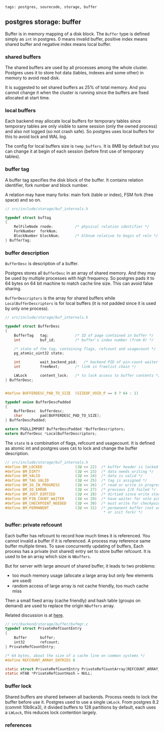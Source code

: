 ```metadata
tags: postgres, sourecode, storage, buffer
```

## postgres storage: buffer
Buffer is in memory mapping of a disk block. The `Buffer` type is defined simply as `int`
 in postgres. 0 means invalid buffer, positive index means shared buffer and negative
 index means local buffer.

### shared buffers
The shared buffers are used by all processes among the whole cluster. Postgres uses it
 to store hot data (tables, indexes and some other) in memory to avoid read disk.

It is suggested to set shared buffers as 25% of total memory. And you cannot change it
 when the cluster is running since the buffers are fixed allocated at start time.

### local buffers
Each backend may allocate local buffers for temporary tables since temporary tables are
 only visible to same session (only the owned process) and also not logged (so not crash
 safe). So postgres uses local buffers for this to avoid lock and WAL log.

The config for local buffers size is `temp_buffers`. It is 8MB by default but you can
 change it at begin of each session (before first use of temporary tables).

### buffer tag
A buffer tag specifies the disk block of the buffer. It contains relation identifier,
 fork number and block number.

A relation may have many forks: main fork (table or index), FSM fork (free space) and so
 on.

```c
// src/include/storage/buf_internals.h

typedef struct buftag
{
	RelFileNode rnode;			/* physical relation identifier */
	ForkNumber	forkNum;
	BlockNumber blockNum;		/* blknum relative to begin of reln */
} BufferTag;
```

### buffer description
`BufferDesc` is description of a buffer.

Postgres stores all `BufferDesc` in an array of shared memory. And they may be used by
 multiple processes with high frequency. So postgres pads it to 64 bytes on 64 bit
 machine to match cache line size. This can avoid false sharing.

`BufferDescriptors` is the array for shared buffers while `LocalBufferDescriptors` is
 for local buffers (it is not padded since it is used by only one process).

```c
// src/include/storage/buf_internals.h

typedef struct BufferDesc
{
	BufferTag	tag;			/* ID of page contained in buffer */
	int			buf_id;			/* buffer's index number (from 0) */

	/* state of the tag, containing flags, refcount and usagecount */
	pg_atomic_uint32 state;

	int			wait_backend_pid;	/* backend PID of pin-count waiter */
	int			freeNext;		/* link in freelist chain */

	LWLock		content_lock;	/* to lock access to buffer contents */
} BufferDesc;


#define BUFFERDESC_PAD_TO_SIZE	(SIZEOF_VOID_P == 8 ? 64 : 1)

typedef union BufferDescPadded
{
	BufferDesc	bufferdesc;
	char		pad[BUFFERDESC_PAD_TO_SIZE];
} BufferDescPadded;

extern PGDLLIMPORT BufferDescPadded *BufferDescriptors;
extern BufferDesc *LocalBufferDescriptors;
```

The `state` is a combination of flags, refcount and usagecount. It is defined as atomic
 int and postgres uses `CAS` to lock and change the buffer description.

```c
// src/include/storage/buf_internals.h
#define BM_LOCKED				(1U << 22)	/* buffer header is locked */
#define BM_DIRTY				(1U << 23)	/* data needs writing */
#define BM_VALID				(1U << 24)	/* data is valid */
#define BM_TAG_VALID			(1U << 25)	/* tag is assigned */
#define BM_IO_IN_PROGRESS		(1U << 26)	/* read or write in progress */
#define BM_IO_ERROR				(1U << 27)	/* previous I/O failed */
#define BM_JUST_DIRTIED			(1U << 28)	/* dirtied since write started */
#define BM_PIN_COUNT_WAITER		(1U << 29)	/* have waiter for sole pin */
#define BM_CHECKPOINT_NEEDED	(1U << 30)	/* must write for checkpoint */
#define BM_PERMANENT			(1U << 31)	/* permanent buffer (not unlogged,
											 * or init fork) */
```

### buffer: private refcount
Each buffer has refcount to record how much times it is referenced. You cannot invalid
 a buffer if it is referenced. A process may reference same buffer multiple times. To
 save concurrently updating of buffers, Each process has a private (not shared) entry set
 to store buffer refcount. It is used to be an array which size is `NBuffers`.

But for server with large amount of shared buffer, it leads to two problems:

- too much memory usage (allocate a large array but only few elements are used)
- random access of large array is not cache friendly, too much cache miss

Then a small fixed array (cache friendly) and hash table (groups on demand) are used to
 replace the origin `NBuffers` array.

Related discussion is at [here](https://www.postgresql.org/message-id/flat/20140321182231.GA17111%40alap3.anarazel.de).

```c
// src/backend/storage/buffer/bufmgr.c
typedef struct PrivateRefCountEntry
{
	Buffer		buffer;
	int32		refcount;
} PrivateRefCountEntry;

/* 64 bytes, about the size of a cache line on common systems */
#define REFCOUNT_ARRAY_ENTRIES 8

static struct PrivateRefCountEntry PrivateRefCountArray[REFCOUNT_ARRAY_ENTRIES];
static HTAB *PrivateRefCountHash = NULL;
```


### buffer lock
Shared buffers are shared between all backends. Process needs to lock the buffer before
 use it. Postgres used to use a single `LWLock`. From postgres 8.2 (commit 10b9ca3), it
 divided buffers to 128 partitions by default, each uses a `LWLock`, this reduces lock
 contention largely.

### references
